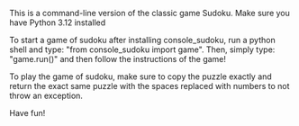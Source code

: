 This is a command-line version of the classic game Sudoku. Make sure you have Python 3.12 installed

To start a game of sudoku after installing console_sudoku, run a python shell and type: "from console_sudoku import game". Then, simply type: "game.run()" and then follow the instructions of the game!

To play the game of sudoku, make sure to copy the puzzle exactly and return the exact same puzzle with the spaces replaced with numbers to not throw an exception.

Have fun!




